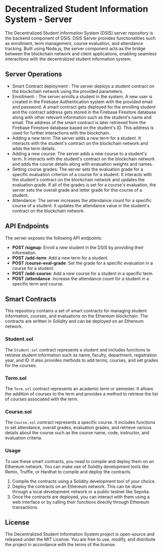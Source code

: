 # Decentralized Student Information System - Server

The Decentralized Student Information System (DSIS) server repository is the backend component of DSIS. DSIS Server provides functionalities such as enrollment, term management, course evaluation, and attendance tracking. Built using Node.js, the server component acts as the bridge between the blockchain network and client applications, enabling seamless interactions with the decentralized student information system.

## Server Operations

- Smart Contract deployment :  The server deploys a student contract on the blockchain network using the provided parameters.
- Enrollment: : The server enrolls a student in the system. A new user is created in the Firebase Authentication system with the provided email and password. A smart contract gets deployed for the enrolling student and the contract address gets stored in the Firebase Firestore database along with other relevant information such as the student's name and email. The address of the smart contract is later retrieved from the Firebase Firestore database based on the student's ID. This address is used for further interactions with the blockchain.
- Adding a new term: The server adds a new term for a student. It interacts with the student's contract on the blockchain network and adds the term details.
- Adding a new course: The server adds a new course to a student's term. It interacts with the student's contract on the blockchain network and adds the course details along with evaluation weights and names.
- Setting course grades: The server sets the evaluation grade for a specific evaluation criterion of a course for a student. It interacts with the student's contract on the blockchain network and updates the evaluation grade. If all of the grades is set for a course's evaluation, the server sets the overall grade and letter grade for this course of a student.
- Attendance: The server increases the attendance count for a specific course of a student. It updates the attendance value in the student's contract on the blockchain network.

## API Endpoints

The server exposes the following API endpoints:

- **POST /signup**: Enroll a new student in the DSIS by providing their information.
- **POST /add-term**: Add a new term for a student.
- **POST /course-eval-grade**: Set the grade for a specific evaluation in a course for a student.
- **POST /add-course**: Add a new course for a student in a specific term.
- **POST /attendance**: Increase the attendance count for a student in a specific term and course.

## Smart Contracts

This repository contains a set of smart contracts for managing student information, courses, and evaluations on the Ethereum blockchain. The contracts are written in Solidity and can be deployed on an Ethereum network.

### Student.sol

The `Student.sol` contract represents a student and includes functions to retrieve student information such as name, faculty, department, registration year, and ID. It also provides methods to add terms, courses, and set grades for the courses.

### Term.sol

The `Term.sol` contract represents an academic term or semester. It allows the addition of courses to the term and provides a method to retrieve the list of courses associated with the term.

### Course.sol

The `Course.sol` contract represents a specific course. It includes functions to set attendance, overall grades, evaluation grades, and retrieve various details about the course such as the course name, code, instructor, and evaluation criteria.

### Usage

To use these smart contracts, you need to compile and deploy them on an Ethereum network. You can make use of Solidity development tools like Remix, Truffle, or Hardhat to compile and deploy the contracts.

1. Compile the contracts using a Solidity development tool of your choice.
2. Deploy the contracts on an Ethereum network. This can be done through a local development network or a public testnet like Sepolia.
3. Once the contracts are deployed, you can interact with them using a web interface or by calling their functions directly through Ethereum transactions.

## License

The Decentralized Student Information System project is open-source and released under the MIT License. You are free to use, modify, and distribute the project in accordance with the terms of the license.

